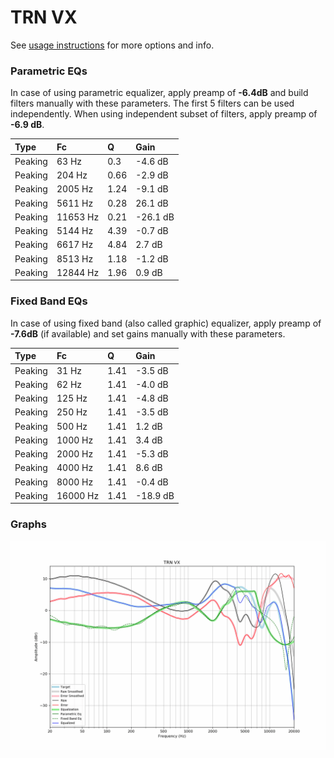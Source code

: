# TRN VX
See [usage instructions](https://github.com/jaakkopasanen/AutoEq#usage) for more options and info.

### Parametric EQs
In case of using parametric equalizer, apply preamp of **-6.4dB** and build filters manually
with these parameters. The first 5 filters can be used independently.
When using independent subset of filters, apply preamp of **-6.9 dB**.

| Type    | Fc       |    Q | Gain     |
|:--------|:---------|:-----|:---------|
| Peaking | 63 Hz    | 0.3  | -4.6 dB  |
| Peaking | 204 Hz   | 0.66 | -2.9 dB  |
| Peaking | 2005 Hz  | 1.24 | -9.1 dB  |
| Peaking | 5611 Hz  | 0.28 | 26.1 dB  |
| Peaking | 11653 Hz | 0.21 | -26.1 dB |
| Peaking | 5144 Hz  | 4.39 | -0.7 dB  |
| Peaking | 6617 Hz  | 4.84 | 2.7 dB   |
| Peaking | 8513 Hz  | 1.18 | -1.2 dB  |
| Peaking | 12844 Hz | 1.96 | 0.9 dB   |

### Fixed Band EQs
In case of using fixed band (also called graphic) equalizer, apply preamp of **-7.6dB**
(if available) and set gains manually with these parameters.

| Type    | Fc       |    Q | Gain     |
|:--------|:---------|:-----|:---------|
| Peaking | 31 Hz    | 1.41 | -3.5 dB  |
| Peaking | 62 Hz    | 1.41 | -4.0 dB  |
| Peaking | 125 Hz   | 1.41 | -4.8 dB  |
| Peaking | 250 Hz   | 1.41 | -3.5 dB  |
| Peaking | 500 Hz   | 1.41 | 1.2 dB   |
| Peaking | 1000 Hz  | 1.41 | 3.4 dB   |
| Peaking | 2000 Hz  | 1.41 | -5.3 dB  |
| Peaking | 4000 Hz  | 1.41 | 8.6 dB   |
| Peaking | 8000 Hz  | 1.41 | -0.4 dB  |
| Peaking | 16000 Hz | 1.41 | -18.9 dB |

### Graphs
![](./TRN%20VX.png)